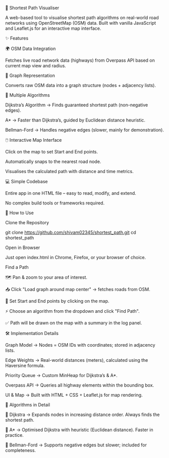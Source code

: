 🚦 Shortest Path Visualiser

A web-based tool to visualise shortest path algorithms on real-world road networks using OpenStreetMap (OSM) data.
Built with vanilla JavaScript and Leaflet.js for an interactive map interface.

✨ Features

🌍 OSM Data Integration

Fetches live road network data (highways) from Overpass API based on current map view and radius.

🔗 Graph Representation

Converts raw OSM data into a graph structure (nodes + adjacency lists).

🧮 Multiple Algorithms

Dijkstra’s Algorithm → Finds guaranteed shortest path (non-negative edges).

A* → Faster than Dijkstra’s, guided by Euclidean distance heuristic.

Bellman-Ford → Handles negative edges (slower, mainly for demonstration).

🖱️ Interactive Map Interface

Click on the map to set Start and End points.

Automatically snaps to the nearest road node.

Visualises the calculated path with distance and time metrics.

💻 Simple Codebase

Entire app in one HTML file – easy to read, modify, and extend.

No complex build tools or frameworks required.

🚀 How to Use

Clone the Repository

git clone https://github.com/shivam02345/shortest_path.git
cd shortest_path


Open in Browser

Just open index.html in Chrome, Firefox, or your browser of choice.

Find a Path

🗺️ Pan & zoom to your area of interest.

📥 Click "Load graph around map center" → fetches roads from OSM.

📍 Set Start and End points by clicking on the map.

⚡ Choose an algorithm from the dropdown and click "Find Path".

✅ Path will be drawn on the map with a summary in the log panel.

🛠️ Implementation Details

Graph Model → Nodes = OSM IDs with coordinates; stored in adjacency lists.

Edge Weights → Real-world distances (meters), calculated using the Haversine formula.

Priority Queue → Custom MinHeap for Dijkstra’s & A*.

Overpass API → Queries all highway elements within the bounding box.

UI & Map → Built with HTML + CSS + Leaflet.js for map rendering.

📜 Algorithms in Detail

🔹 Dijkstra → Expands nodes in increasing distance order. Always finds the shortest path.

🔹 A* → Optimised Dijkstra with heuristic (Euclidean distance). Faster in practice.

🔹 Bellman-Ford → Supports negative edges but slower; included for completeness.
